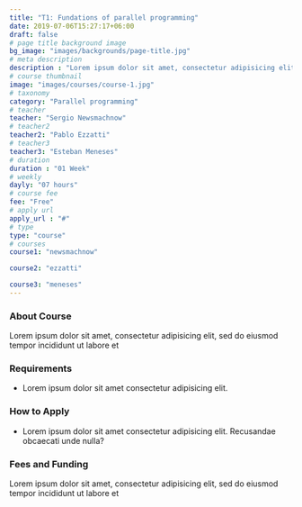 ```yaml
---
title: "T1: Fundations of parallel programming"
date: 2019-07-06T15:27:17+06:00
draft: false
# page title background image
bg_image: "images/backgrounds/page-title.jpg"
# meta description
description : "Lorem ipsum dolor sit amet, consectetur adipisicing elit, sed do eiusmod tempor incididunt ut labore. dolore magna aliqua. Ut enim ad minim veniam, quis nostrud."
# course thumbnail
image: "images/courses/course-1.jpg"
# taxonomy
category: "Parallel programming"
# teacher
teacher: "Sergio Newsmachnow"
# teacher2
teacher2: "Pablo Ezzatti"
# teacher3
teacher3: "Esteban Meneses"
# duration
duration : "01 Week"
# weekly
dayly: "07 hours"
# course fee
fee: "Free"
# apply url
apply_url : "#"
# type
type: "course"
# courses
course1: "newsmachnow"

course2: "ezzatti"

course3: "meneses"
---
```



### About Course

Lorem ipsum dolor sit amet, consectetur adipisicing elit, sed do eiusmod tempor incididunt ut labore et


### Requirements



* Lorem ipsum dolor sit amet consectetur adipisicing elit.



### How to Apply

* Lorem ipsum dolor sit amet consectetur adipisicing elit. Recusandae obcaecati unde nulla?



### Fees and Funding

Lorem ipsum dolor sit amet, consectetur adipisicing elit, sed do eiusmod tempor incididunt ut labore et

